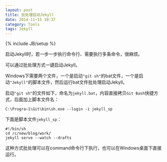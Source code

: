 ```yaml
---
layout: post
title: 批处理启动Jekyll
date: 2014-11-15 10:37
category: Tools
tags: Jekyll
---
```


{% include JB/setup %}

启动Jekyll时，若一步一步执行命令行、需要执行多条命令，很麻烦。

可以通过批处理方式一键启动Jekyll。

Windows下需要两个文件，一个是启动`"git sh"`的bat文件，一个是启动`"Jekyll"`的脚本文件，然后运行bat文件批处理启动Jekyll。

启动`"git sh"`的文件如下，命名为`jekyll.bat`，内容直接拷贝`Git Bash`快捷方式，后面加上脚本文件名：

    C:\Progra~1\Git\bin\sh.exe --login -i jekyll_sp

下面是脚本文件`jekyll_sp`：

    #!/bin/sh
    cd /c/new/blog/work/
    jekyll serve --watch --drafts

这种方式批处理可以在command命令行下执行，也可以在Windows桌面下直接运行。

